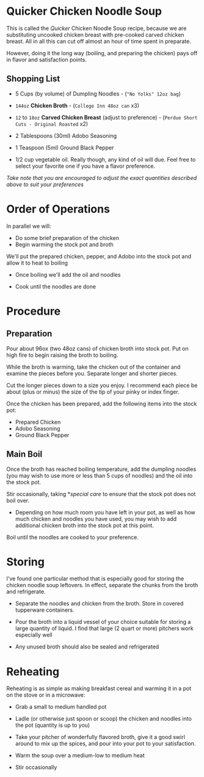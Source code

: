 # Quicker Chicken Noodle Soup

This is called the *Quicker* Chicken Noodle Soup recipe, because we
are substituting uncooked chicken breast with pre-cooked carved
chicken breast. All in all this can cut off almost an hour of time
spent in preparate.

However, doing it the long way (boiling, and preparing the chicken)
pays off in flavor and satisfaction points.


## Shopping List

* 5 Cups (by volume) of Dumpling Noodles - (``"No Yolks" 12oz bag``)

* ``144oz`` **Chicken Broth** - (``College Inn 48oz can`` x3)

* ``12`` to ``18oz`` **Carved Chicken Breast** (adjust to
  preference) - (``Perdue Short Cuts - Original Roasted`` x2)

* 2 Tablespoons (30ml) Adobo Seasoning

* 1 Teaspoon (5ml) Ground Black Pepper

* 1/2 cup vegetable oil. Really though, any kind of oil will due. Feel
  free to select your favorite one if you have a flavor preference.


*Take note that you are encouraged to adjust the exact quantities
 described above to suit your preferences*


# Order of Operations

In parallel we will:

* Do some brief preparation of the chicken
* Begin warming the stock pot and broth

We'll put the prepared chicken, pepper, and Adobo into the stock pot
and allow it to heat to boiling

* Once boiling we'll add the oil and noodles

* Cook until the noodles are done

# Procedure

## Preparation

Pour about 96ox (two 48oz cans) of chicken broth into stock pot. Put
on high fire to begin raising the broth to boiling.

While the broth is warming, take the chicken out of the container and
examine the pieces before you. Separate longer and shorter pieces.

Cut the longer pieces down to a size you enjoy. I recommend each piece
be about (plus or minus) the size of the tip of your pinky or index
finger.

Once the chicken has been prepared, add the following items into the
stock pot:

* Prepared Chicken
* Adobo Seasoning
* Ground Black Pepper


## Main Boil

Once the broth has reached boiling temperature, add the dumpling
noodles (you may wish to use more or less than 5 cups of noodles) and
the oil into the stock pot.

Stir occasionally, taking **special care* to ensure that the stock pot
does not boil over.

* Depending on how much room you have left in your pot, as well as how
  much chicken and noodles you have used, you may wish to add
  additional chicken broth into the stock pot at this point.

Boil until the noodles are cooked to your preference.


# Storing

I've found one particular method that is especially good for storing
the chicken noodle soup leftovers. In effect, separate the chunks from
the broth and refrigerate.

* Separate the noodles and chicken from the broth. Store in covered
  tupperware containers.

* Pour the broth into a liquid vessel of your choice suitable for
  storing a large quantity of liquid. I find that large (2 quart or
  more) pitchers work especially well

* Any unused broth should also be sealed and refrigerated

# Reheating

Reheating is as simple as making breakfast cereal and warming it in a
pot on the stove or in a microwave:

* Grab a small to medium handled pot

* Ladle (or otherwise just spoon or scoop) the chicken and noodles
  into the pot (quantity is up to you)

* Take your pitcher of wonderfully flavored broth, give it a good
  swirl around to mix up the spices, and pour into your pot to your
  satisfaction.

* Warm the soup over a medium-low to medium heat

* Stir occasionally
